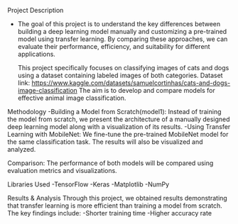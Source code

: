 Project Description
- The goal of this project is to understand the key differences between building a deep learning model manually and customizing a pre-trained model using transfer learning. 
  By comparing these approaches, we can evaluate their performance, efficiency, and suitability for different applications.
  
  This project specifically focuses on classifying images of cats and dogs using a dataset containing labeled images of both categories. 
  Dataset link: https://www.kaggle.com/datasets/samuelcortinhas/cats-and-dogs-image-classification
  The aim is to develop and compare models for effective animal image classification.

Methodology
-Building a Model from Scratch(model1): Instead of training the model from scratch, we present the architecture of a manually designed deep learning model along with a visualization of its results.
-Using Transfer Learning with MobileNet: We fine-tune the pre-trained MobileNet model for the same classification task. The results will also be visualized and analyzed.

Comparison: The performance of both models will be compared using evaluation metrics and visualizations.

Libraries Used
-TensorFlow
-Keras
-Matplotlib
-NumPy

Results & Analysis
Through this project, we obtained results demonstrating that transfer learning is more efficient than training a model from scratch. The key findings include:
-Shorter training time
-Higher accuracy rate